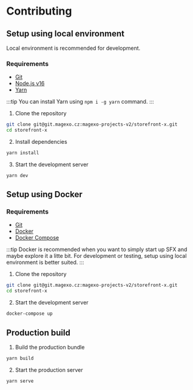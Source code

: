 # Contributing

## Setup using local environment

Local environment is recommended for development.

### Requirements

- [Git](https://git-scm.com/)
- [Node.js v16](https://nodejs.org/en/)
- [Yarn](https://yarnpkg.com/getting-started/install)

:::tip
You can install Yarn using `npm i -g yarn` command.
:::

1. Clone the repository

```sh
git clone git@git.magexo.cz:magexo-projects-v2/storefront-x.git
cd storefront-x
```

2. Install dependencies

```sh
yarn install
```

3. Start the development server

```sh
yarn dev
```

## Setup using Docker

### Requirements

- [Git](https://git-scm.com/)
- [Docker](https://docs.docker.com/get-docker/)
- [Docker Compose](https://docs.docker.com/compose/install/)

:::tip
Docker is recommended when you want to simply start up SFX and maybe explore it a litte bit. For development or testing, setup using local environment is better suited.
:::

1. Clone the repository

```sh
git clone git@git.magexo.cz:magexo-projects-v2/storefront-x.git
cd storefront-x
```

2. Start the development server

```sh
docker-compose up
```

## Production build

1. Build the production bundle

```sh
yarn build
```

2. Start the production server

```sh
yarn serve
```
